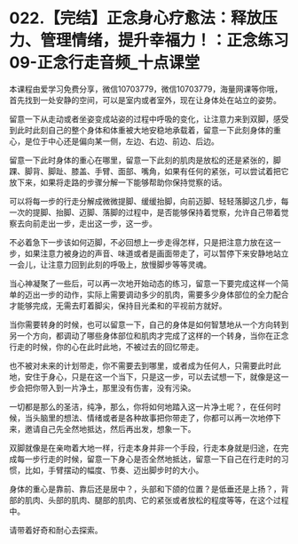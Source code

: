# 022.【完结】正念身心疗愈法：释放压力、管理情绪，提升幸福力！：正念练习09-正念行走音频_十点课堂

本课程由爱学习免费分享，微信10703779，微信10703779，海量网课等你哦，首先找到一处安静的空间，可以是室内或者室外，现在让身体处在站立的姿势。

留意一下从走动或者坐姿变成站姿的过程中呼吸的变化，让注意力来到双脚，感受到此时此刻自己的整个身体和体重被大地安稳地承载着，留意一下此刻身体的重心，是位于中心还是偏向某一侧，左边、右边、前边、后边。

留意一下此时身体的重心在哪里，留意一下此刻的肌肉是放松的还是紧张的，脚踝、脚背、脚趾、膝盖、手臂、面部、嘴角，如果有任何的紧张，可以尝试着把它放下来，如果将走路的步骤分解一下能够帮助你保持觉察的话。

可以将每一步的行走分解成微微提脚、缓缓抬脚，向前迈脚、轻轻落脚这几步，每一次的提脚、抬脚、迈脚、落脚的过程中，是否能够保持着觉察，允许自己带着觉察去向前走出一步，走出这一步，这一步。

不必着急下一步该如何迈脚，不必回想上一步走得怎样，只是把注意力放在这一步，如果注意力被身边的声音、味道或者是画面带走了，可以暂停下来安静地站立一会儿，让注意力回到此刻的呼吸上，放慢脚步等等灵魂。

当心神凝聚了一些后，可以再一次地开始动态的练习，留意一下要完成这样一个简单的迈出一步的动作，实际上需要调动多少的肌肉，需要多少身体部位的全力配合才能够完成，无需去盯着脚尖，保持目光柔和的平视前方就好。

当你需要转身的时候，也可以留意一下，自己的身体是如何智慧地从一个方向转到另一个方向，都调动了哪些身体部位和肌肉才完成了这样的一个转身，当你在正念行走的时候，你的心在此时此地，不被过去的回忆带走。

也不被对未来的计划带走，你不需要去到哪里，或者成为任何人，只需要此时此地，安住于身心，只是在这一个当下，只是这一步，可以去试想一下，就像是这一步会把你带入到一片净土，那里没有伤害，没有污染。

一切都是那么的圣洁，纯净，那么，你将如何地踏入这一片净土呢？，在任何时候，当头脑里的想法、情绪或者是各种故事把你带走了，你都可以再一次地停下来，邀请自己先全然地抵达，然后再出发，想象一下。

双脚就像是在亲吻着大地一样，行走本身并非一个手段，行走本身就是归途，在完成每一步行走的时候，留意一下身心是否全然地抵达，留意一下自己在行走时的习惯，比如，手臂摆动的幅度、节奏、迈出脚步时的大小。

身体的重心是靠前、靠后还是居中？，头部和下颌的位置？是低垂还是上扬？，背部的肌肉、头部的肌肉、腿部的肌肉、它的紧张或者放松的程度等等，在这个过程中。

请带着好奇和耐心去探索。
